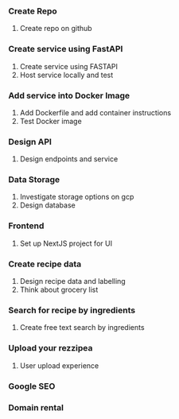 ### Create Repo
1. Create repo on github

### Create service using FastAPI
1. Create service using FASTAPI
2. Host service locally and test

### Add service into Docker Image
1. Add Dockerfile and add container instructions
2. Test Docker image 

### Design API
1. Design endpoints and service

### Data Storage
1. Investigate storage options on gcp
2. Design database

### Frontend
1. Set up NextJS project for UI

### Create recipe data
1. Design recipe data and labelling 
2. Think about grocery list

### Search for recipe by ingredients
1. Create free text search by ingredients

### Upload your rezzipea
1. User upload experience

### Google SEO

### Domain rental



